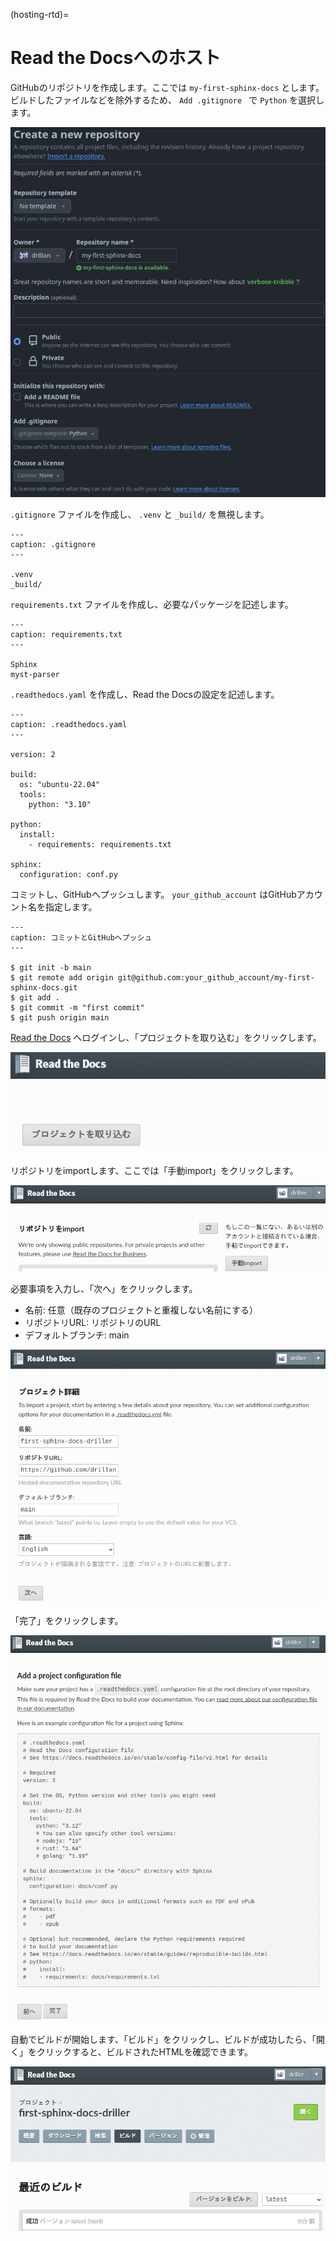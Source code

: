 (hosting-rtd)=
# Read the Docsへのホスト

GitHubのリポジトリを作成します。ここでは `my-first-sphinx-docs` とします。ビルドしたファイルなどを除外するため、 `Add .gitignore
` で `Python` を選択します。

![Create a new repository](./images/create-new-repository.png)

`.gitignore` ファイルを作成し、 `.venv` と `_build/` を無視します。

```{code-block}
---
caption: .gitignore
---

.venv
_build/
```

`requirements.txt` ファイルを作成し、必要なパッケージを記述します。

```{code-block}
---
caption: requirements.txt
---

Sphinx
myst-parser
```

`.readthedocs.yaml` を作成し、Read the Docsの設定を記述します。

```{code-block} yaml
---
caption: .readthedocs.yaml
---

version: 2

build:
  os: "ubuntu-22.04"
  tools:
    python: "3.10"

python:
  install:
    - requirements: requirements.txt

sphinx:
  configuration: conf.py
```

コミットし、GitHubへプッシュします。 `your_github_account` はGitHubアカウント名を指定します。

```{code-block} bash
---
caption: コミットとGitHubへプッシュ
---

$ git init -b main
$ git remote add origin git@github.com:your_github_account/my-first-sphinx-docs.git
$ git add .
$ git commit -m "first commit"
$ git push origin main
```

[Read the Docs](https://readthedocs.org/) へログインし、「プロジェクトを取り込む」をクリックします。

![プロジェクトを取り込む](./images/import-project.png)

リポジトリをimportします、ここでは「手動import」をクリックします。

![手動import](./images/manual-import.png)

必要事項を入力し、「次へ」をクリックします。

- 名前: 任意（既存のプロジェクトと重複しない名前にする）
- リポジトリURL: リポジトリのURL
- デフォルトブランチ: main

![プロジェクト詳細](./images/project-detail.png)

「完了」をクリックします。

![Add a project configuration file](./images/project-config.png)

自動でビルドが開始します、「ビルド」をクリックし、ビルドが成功したら、「開く」をクリックすると、ビルドされたHTMLを確認できます。

![ビルド](./images/build.png)
